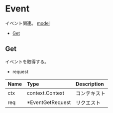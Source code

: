 # Event
イベント関連。
[model](https://github.com/game-core/gocrafter/tree/main/pkg/domain/model/event)

- [Get](https://github.com/game-core/gocrafter/blob/main/docs/md/function/service/event.md#get)

## Get
イベントを取得する。
- request

| Name | Type | Description |
| :--- | :--- | :--- |
| ctx | context.Context | コンテキスト |
| req | *EventGetRequest | リクエスト |